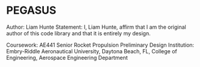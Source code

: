 # PEGASUS

Author: Liam Hunte
Statement: I, Liam Hunte, affirm that I am the original author of this code library and that it is entirely my design.

Coursework: AE441 Senior Rocket Propulsion Preliminary Design
Institution: Embry-Riddle Aeronautical University, Daytona Beach, FL, College of Engineering, Aerospace Engineering Department
